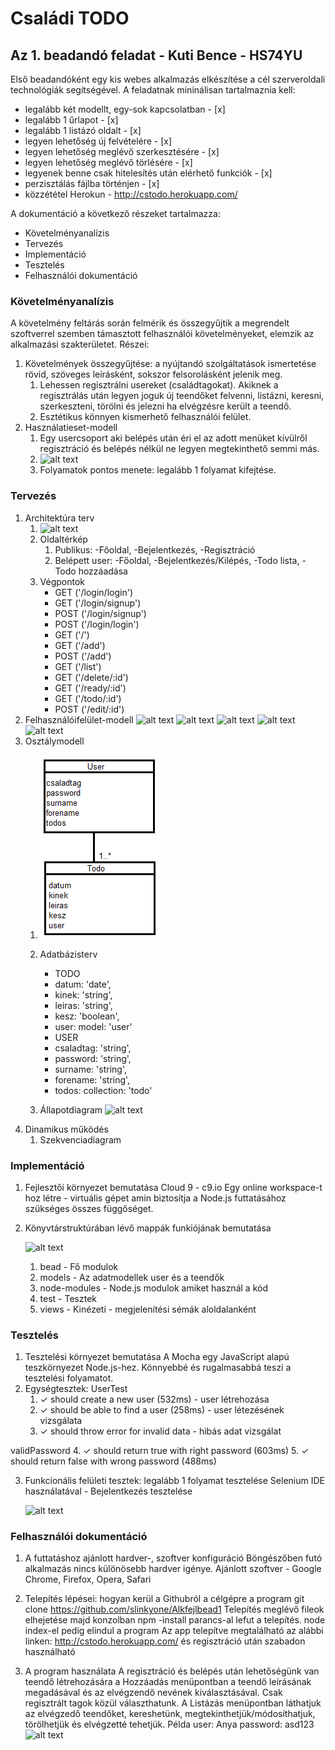 # Családi TODO

## Az 1. beadandó feladat - Kuti Bence - HS74YU

Első beadandóként egy kis webes alkalmazás elkészítése a cél szerveroldali technológiák segítségével. A feladatnak mininálisan tartalmaznia kell:

- legalább két modellt, egy-sok kapcsolatban - [x]
- legalább 1 űrlapot - [x]
- legalább 1 listázó oldalt - [x]
- legyen lehetőség új felvételére - [x]
- legyen lehetőség meglévő szerkesztésére - [x]
- legyen lehetőség meglévő törlésére - [x]
- legyenek benne csak hitelesítés után elérhető funkciók - [x]
- perzisztálás fájlba történjen - [x]
- közzététel Herokun - http://cstodo.herokuapp.com/

A dokumentáció a következő részeket tartalmazza:

- Követelményanalízis
- Tervezés
- Implementáció
- Tesztelés
- Felhasználói dokumentáció


### Követelményanalízis

A követelmény feltárás során felmérik és összegyűjtik a megrendelt szoftverrel szemben támasztott felhasználói követelményeket, elemzik az alkalmazási szakterületet. Részei:

1. Követelmények összegyűjtése: a nyújtandó szolgáltatások ismertetése rövid, szöveges leírásként, sokszor felsorolásként jelenik meg.
    1. Lehessen regisztrálni usereket (családtagokat). Akiknek a regisztrálás után legyen joguk új teendőket felvenni, listázni, keresni, szerkeszteni, törölni és jelezni ha elvégzésre került a teendő.
    2. Esztétikus könnyen kismerhető felhasználói felület.
2. Használatieset-modell
    1. Egy usercsoport aki belépés után éri el az adott menüket kívülről regisztráció és belépés nélkül ne legyen megtekinthető semmi más.
    2. ![alt text](http://i.imgur.com/sT5AiZL.png "Használateset-diagram")
	3. Folyamatok pontos menete: legalább 1 folyamat kifejtése.


### Tervezés

1. Architektúra terv
    1. ![alt text](http://i.imgur.com/Kte4yTf.png"komponensdiagram")
    2. Oldaltérkép
		1. Publikus: -Főoldal, -Bejelentkezés, -Regisztráció
		2. Belépett user: -Főoldal, -Bejelentkezés/Kilépés, -Todo lista, -Todo hozzáadása
    3. Végpontok
		* GET ('/login/login')
		* GET ('/login/signup')
		* POST ('/login/signup')
		* POST ('/login/login')
		* GET ('/')
		* GET ('/add')
		* POST ('/add')
		* GET ('/list')
		* GET ('/delete/:id')
		* GET ('/ready/:id')
		* GET ('/todo/:id')
		* POST ('/edit/:id')
2. Felhasználóifelület-modell
	![alt text](http://i.imgur.com/u6l8kHw.png "belépés")
	![alt text](http://i.imgur.com/VEruAjR.png "regisztráció")
	![alt text](http://i.imgur.com/vAZ1JD6.png "hozzáadás")
	![alt text](http://i.imgur.com/ZQfrRmx.png "listázás")
	![alt text](http://i.imgur.com/kPF2vWy.png "szerkesztés")
3. Osztálymodell
    1. ![Adatbázis kapcsolati modell](images/kapcs.png)
    2. Adatbázisterv
		* TODO
		- datum: 'date',
		- kinek: 'string',
        - leiras: 'string',
        - kesz: 'boolean',
        - user: model: 'user'
		
		* USER
		- csaladtag: 'string',
        - password: 'string',  
        - surname: 'string',
        - forename: 'string',
        - todos: collection: 'todo'
    3. Állapotdiagram
	![alt text](http://i.imgur.com/y7bLEO9.png "Todo állapotdiagrammja")
4. Dinamikus működés
    1. Szekvenciadiagram

	
### Implementáció

1. Fejlesztői környezet bemutatása
	Cloud 9 - c9.io
		Egy online workspace-t hoz létre - virtuális gépet amin biztosítja a Node.js futtatásához szükséges összes függőséget.
2. Könyvtárstruktúrában lévő mappák funkiójának bemutatása

	![alt text](http://i.imgur.com/bmMR7xL.png "Könyvtár struktúra")
	
	1. bead - Fő modulok
	2. models - Az adatmodellek user és a teendők
	3. node-modules - Node.js modulok amiket használ a kód
	4. test - Tesztek
	5. views - Kinézeti - megjelenítési sémák aloldalanként
	

### Tesztelés

1. Tesztelési környezet bemutatása
	A Mocha egy JavaScript alapú teszkörnyezet Node.js-hez. Könnyebbé és rugalmasabbá teszi a tesztelési folyamatot.
2. Egységtesztek: 
  UserTest
    1. ✓ should create a new user (532ms) - user létrehozása
    2. ✓ should be able to find a user (258ms) - user létezésének vizsgálata
    3. ✓ should throw error for invalid data - hibás adat vizsgálat

  validPassword
    4. ✓ should return true with right password (603ms) 
    5. ✓ should return false with wrong password (488ms)
	
3. Funkcionális felületi tesztek: legalább 1 folyamat tesztelése
	Selenium IDE használatával - Bejelentkezés tesztelése

	![alt text](http://i.imgur.com/70OlwJq.png "Tesztelés")
	

### Felhasználói dokumentáció

1. A futtatáshoz ajánlott hardver-, szoftver konfiguráció
	Böngészőben futó alkalmazás nincs különösebb hardver igénye.
	Ajánlott szoftver - Google Chrome, Firefox, Opera, Safari
	
2. Telepítés lépései: hogyan kerül a Githubról a célgépre a program
	git clone https://github.com/slinkyone/Alkfejlbead1
	Telepítés meglévő fileok elhejetése majd konzolban npm -install parancs-al lefut a telepítés. node index-el pedig elindul a program
	Az app telepítve megtalálható az alábbi linken: http://cstodo.herokuapp.com/ és regisztráció után szabadon használható

3. A program használata
	A regisztráció és belépés után lehetőségünk van teendő létrehozására a Hozzáadás menüpontban a teendő leírásának megadásával és az elvégzendő nevének kiválasztásával. Csak regisztrált tagok közül választhatunk.
	A Listázás menüpontban láthatjuk az elvégzedő teendőket, kereshetünk, megtekinthetjük/módosíthatjuk, törölhetjük és elvégzetté tehetjük.
	Példa user: Anya	password: asd123
	![alt text](http://i.imgur.com/g8hB3O9.png "Listázás")
